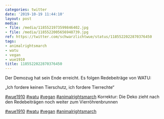 ```yaml
---
categories: twitter
date: '2019-10-19 11:44:10'
layout: post
media:
- file: /media/1185521973599846402.jpg
- file: /media/1185522005656948739.jpg
ref: https://twitter.com/schwarzlichtwue/status/1185522022870376450
tags:
- animalrightsmarch
- watu
- vegan
- wue1910
title: 1185522022870376450
---
```

Der Demozug hat sein Ende erreicht. Es folgen Redebeiträge von WATU:



„Ich fordere keinen Tierschutz, ich fordere Tierrechte“

[#wue1910](/t/wue1910) [#watu](/t/watu) [#vegan](/t/vegan) [#animalrightsmarch](/t/animalrightsmarch) 
Korrektur: Die Deko zieht nach den Redebeiträgen noch weiter zum Vierröhrenbrunnen

[#wue1910](/t/wue1910) [#watu](/t/watu) [#vegan](/t/vegan) [#animalrightsmarch](/t/animalrightsmarch)